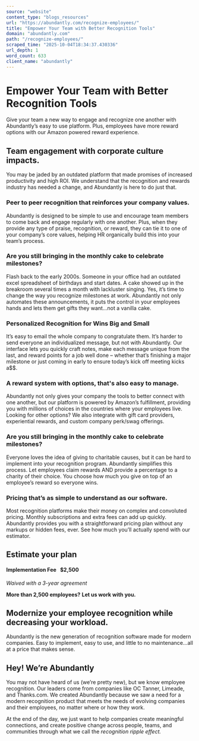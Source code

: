```yaml
---
source: "website"
content_type: "blogs_resources"
url: "https://abundantly.com/recognize-employees/"
title: "Empower Your Team with Better Recognition Tools"
domain: "abundantly.com"
path: "/recognize-employees/"
scraped_time: "2025-10-04T18:34:37.430336"
url_depth: 1
word_count: 633
client_name: "abundantly"
---
```


# Empower Your Team with Better Recognition Tools

Give your team a new way to engage and recognize one another with Abundantly’s easy to use platform. Plus, employees have more reward options with our Amazon powered reward experience.

## Team engagement with corporate culture impacts.

You may be jaded by an outdated platform that made promises of increased productivity and high ROI. We understand that the recognition and rewards industry has needed a change, and Abundantly is here to do just that.

### Peer to peer recognition that reinforces your company values.

Abundantly is designed to be simple to use and encourage team members to come back and engage regularly with one another. Plus, when they provide any type of praise, recognition, or reward, they can tie it to one of your company’s core values, helping HR organically build this into your team’s process.

### Are you still bringing in the monthly cake to celebrate milestones?

Flash back to the early 2000s. Someone in your office had an outdated excel spreadsheet of birthdays and start dates. A cake showed up in the breakroom several times a month with lackluster singing. Yes, it’s time to change the way you recognize milestones at work. Abundantly not only automates these announcements, it puts the control in your employees hands and lets them get gifts they want…not a vanilla cake.

### Personalized Recognition for Wins Big and Small

It’s easy to email the whole company to congratulate them. It’s harder to send everyone an individualized message, but not with Abundantly. Our interface lets you quickly craft notes, make each message unique from the last, and reward points for a job well done – whether that’s finishing a major milestone or just coming in early to ensure today’s kick off meeting kicks a$$.

### A reward system with options, that's also easy to manage.

Abundantly not only gives your company the tools to better connect with one another, but our platform is powered by Amazon’s fulfillment, providing you with millions of choices in the countries where your employees live. Looking for other options? We also integrate with gift card providers, experiential rewards, and custom company perk/swag offerings.

### Are you still bringing in the monthly cake to celebrate milestones?

Everyone loves the idea of giving to charitable causes, but it can be hard to implement into your recognition program. Abundantly simplifies this process. Let employees claim rewards AND provide a percentage to a charity of their choice. You choose how much you give on top of an employee’s reward so everyone wins.

### Pricing that’s as simple to understand as our software.

Most recognition platforms make their money on complex and convoluted pricing. Monthly subscriptions and extra fees can add up quickly. Abundantly provides you with a straightforward pricing plan without any markups or hidden fees, ever. See how much you’ll actually spend with our estimator.

## Estimate your plan

#### Implementation Fee  $2,500

_Waived with a 3-year agreement_

**More than 2,500 employees?** **Let us work with you.**

## Modernize your employee recognition while decreasing your workload.

Abundantly is the new generation of recognition software made for modern companies. Easy to implement, easy to use, and little to no maintenance…all at a price that makes sense.

## Hey! We’re Abundantly

You may not have heard of us (we’re pretty new), but we know employee recognition. Our leaders come from companies like OC Tanner, Limeade, and Thanks.com. We created Abundantly because we saw a need for a modern recognition product that meets the needs of evolving companies and their employees, no matter where or how they work.

At the end of the day, we just want to help companies create meaningful connections, and create positive change across people, teams, and communities through what we call the _recognition ripple effect._